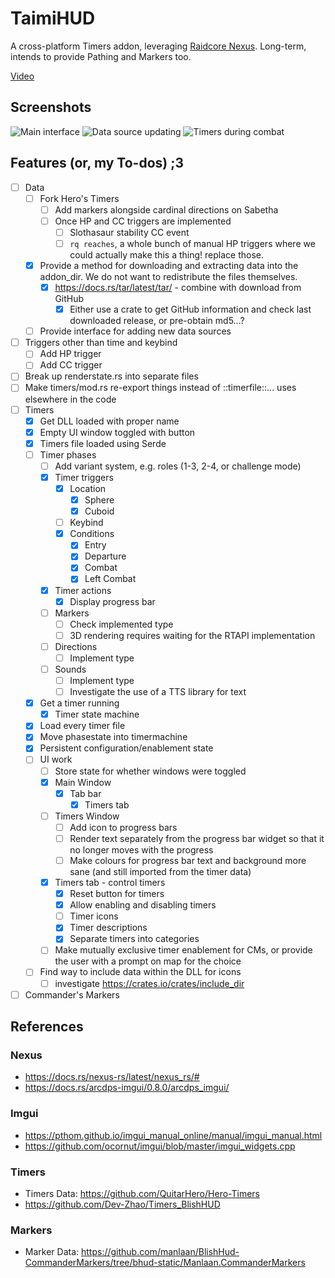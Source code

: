 # TaimiHUD

A cross-platform Timers addon, leveraging [Raidcore Nexus](https://raidcore.gg/Nexus).
Long-term, intends to provide Pathing and Markers too.

[Video](https://files.catbox.moe/xdno9s.mp4)

## Screenshots

![Main interface](https://github.com/user-attachments/assets/82044140-5a81-4bb1-8d2a-be468de2450e)
![Data source updating](https://github.com/user-attachments/assets/12135f4f-5ceb-44d0-a136-15ebaa07511a)
![Timers during combat](https://github.com/user-attachments/assets/bb930b54-717c-4fa7-b65e-2ec77a7c2393)

## Features (or, my To-dos) ;3

- [ ] Data
    - [ ] Fork Hero's Timers
        - [ ] Add markers alongside cardinal directions on Sabetha
        - [ ] Once HP and CC triggers are implemented
            - [ ] Slothasaur stability CC event
            - [ ] `rq reaches`, a whole bunch of manual HP triggers where we could actually make this a thing! replace those.
    - [x] Provide a method for downloading and extracting data into the addon_dir. We do not want to redistribute the files themselves.
        - [x] https://docs.rs/tar/latest/tar/ - combine with download from GitHub
            - [x] Either use a crate to get GitHub information and check last downloaded release, or pre-obtain md5...?
    - [ ] Provide interface for adding new data sources
- [ ] Triggers other than time and keybind
    - [ ] Add HP trigger
    - [ ] Add CC trigger
- [ ] Break up renderstate.rs into separate files
- [ ] Make timers/mod.rs re-export things instead of ::timerfile::... uses elsewhere in the code
- [ ] Timers
    - [x] Get DLL loaded with proper name
    - [x] Empty UI window toggled with button
    - [x] Timers file loaded using Serde
    - [ ] Timer phases
        - [ ] Add variant system, e.g. roles (1-3, 2-4, or challenge mode)
        - [x] Timer triggers
            - [x] Location
                - [x] Sphere
                - [x] Cuboid
            - [ ] Keybind
            - [x] Conditions
                - [x] Entry
                - [x] Departure
                - [x] Combat
                - [x] Left Combat
        - [x] Timer actions
            - [x] Display progress bar
        - [ ] Markers
            - [ ] Check implemented type
            - [ ] 3D rendering requires waiting for the RTAPI implementation
        - [ ] Directions
            - [ ] Implement type
        - [ ] Sounds
            - [ ] Implement type
            - [ ] Investigate the use of a TTS library for text
    - [x] Get a timer running
        - [x] Timer state machine
    - [x] Load every timer file
    - [x] Move phasestate into timermachine
    - [x] Persistent configuration/enablement state
    - [ ] UI work
        - [ ] Store state for whether windows were toggled
        - [x] Main Window
            - [x] Tab bar
                - [x] Timers tab
        - [ ] Timers Window
            - [ ] Add icon to progress bars
            - [ ] Render text separately from the progress bar widget so that it no longer moves with the progress
            - [ ] Make colours for progress bar text and background more sane (and still imported from the timer data)
        - [x] Timers tab - control timers
            - [x] Reset button for timers
            - [x] Allow enabling and disabling timers
            - [ ] Timer icons
            - [x] Timer descriptions
            - [x] Separate timers into categories
        - [ ] Make mutually exclusive timer enablement for CMs, or provide the user with a prompt on map for the choice
    - [ ] Find way to include data within the DLL for icons
        - [ ] investigate https://crates.io/crates/include_dir
- [ ] Commander's Markers

## References

### Nexus

* https://docs.rs/nexus-rs/latest/nexus_rs/#
* https://docs.rs/arcdps-imgui/0.8.0/arcdps_imgui/

### Imgui

* https://pthom.github.io/imgui_manual_online/manual/imgui_manual.html
* https://github.com/ocornut/imgui/blob/master/imgui_widgets.cpp

### Timers

* Timers Data: https://github.com/QuitarHero/Hero-Timers
* https://github.com/Dev-Zhao/Timers_BlishHUD

### Markers
* Marker Data: https://github.com/manlaan/BlishHud-CommanderMarkers/tree/bhud-static/Manlaan.CommanderMarkers
